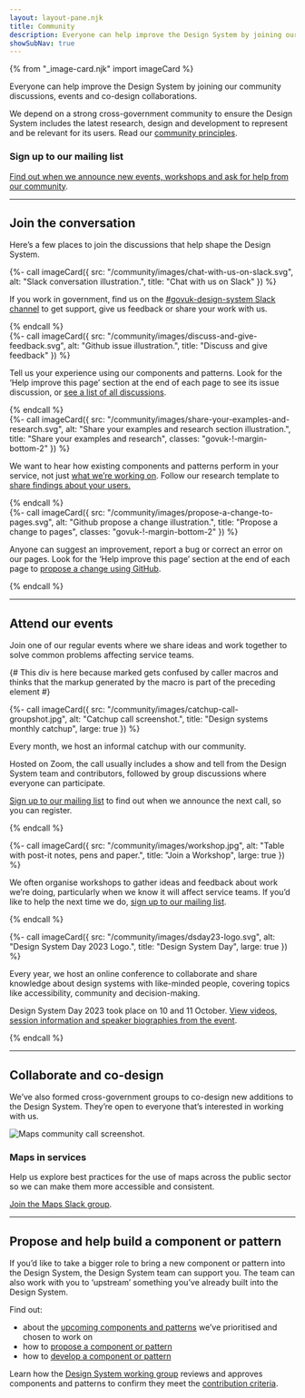 ```yaml
---
layout: layout-pane.njk
title: Community
description: Everyone can help improve the Design System by joining our community discussions, events and co-design collaborations
showSubNav: true
---
```


{% from "_image-card.njk" import imageCard %}

Everyone can help improve the Design System by joining our community discussions, events and co-design collaborations.

We depend on a strong cross-government community to ensure the Design System includes the latest research, design and development to represent and be relevant for its users. Read our [community principles](/community/community-principles/).

### Sign up to our mailing list

[Find out when we announce new events, workshops and ask for help from our community](https://mailchi.mp/707ce8dec373/get-updated-by-email-govuk-design-system).

<hr class="govuk-section-break govuk-section-break--visible">

## Join the conversation

Here’s a few places to join the discussions that help shape the Design System.

<div class="govuk-grid-row">
  <div class="govuk-grid-column-full govuk-grid-column-one-half-from-desktop">
    {%- call imageCard({
      src: "/community/images/chat-with-us-on-slack.svg",
      alt: "Slack conversation illustration.",
      title: "Chat with us on Slack"
    }) %}
      <p>If you work in government, find us on the <a href="https://ukgovernmentdigital.slack.com/archives/C6DMEH5R6">#govuk-design-system Slack channel</a> to get support, give us feedback or share your work with us.</p>
    {% endcall %}
  </div>
  <div class="govuk-grid-column-full govuk-grid-column-one-half-from-desktop">
    {%- call imageCard({
      src: "/community/images/discuss-and-give-feedback.svg",
      alt: "Github issue illustration.",
      title: "Discuss and give feedback"
    }) %}
      <p>Tell us your experience using our components and patterns. Look for the ‘Help improve this page’ section at the end of each page to see its issue discussion, or <a href="https://github.com/alphagov/govuk-design-system-backlog/issues">see a list of all discussions</a>.</p>
    {% endcall %}
  </div>
  <div class="govuk-grid-column-full govuk-grid-column-one-half-from-desktop">
    {%- call imageCard({
      src: "/community/images/share-your-examples-and-research.svg",
      alt: "Share your examples and research section illustration.",
      title: "Share your examples and research",
      classes: "govuk-!-margin-bottom-2"
    }) %}
      <p>We want to hear how existing components and patterns perform in your service, not just <a href="https://design-system.service.gov.uk/community/upcoming-components-patterns/">what we’re working on</a>. Follow our research template to <a href="https://design-system.service.gov.uk/community/share-research-findings/">share findings about your users.</a></p>
    {% endcall %}
  </div>
  <div class="govuk-grid-column-full govuk-grid-column-one-half-from-desktop">
    {%- call imageCard({
      src: "/community/images/propose-a-change-to-pages.svg",
      alt: "Github propose a change illustration.",
      title: "Propose a change to pages",
      classes: "govuk-!-margin-bottom-2"
    }) %}
      <p>Anyone can suggest an improvement, report a bug or correct an error on our pages. Look for the ‘Help improve this page’ section at the end of each page to <a href="https://design-system.service.gov.uk/community/propose-a-content-change-using-github/">propose a change using GitHub</a>.</p>
    {% endcall %}
  </div>
</div>

<hr class="govuk-section-break govuk-section-break--visible">

## Attend our events

Join one of our regular events where we share ideas and work together to solve common problems affecting service teams.

{# This div is here because marked gets confused by caller macros and thinks
that the markup generated by the macro is part of the preceding element #}

<div>
  {%- call imageCard({
    src: "/community/images/catchup-call-groupshot.jpg",
    alt: "Catchup call screenshot.",
    title: "Design systems monthly catchup",
    large: true
  }) %}
  <p>Every month, we host an informal catchup with our community.</p>
  <p>Hosted on Zoom, the call usually includes a show and tell from the Design System team and contributors, followed by group discussions where everyone can participate.</p>
  <p><a href="https://mailchi.mp/707ce8dec373/get-updated-by-email-govuk-design-system">Sign up to our mailing list</a> to find out when we announce the next call, so you can register.</p>
  {% endcall %}

{%- call imageCard({
    src: "/community/images/workshop.jpg",
    alt: "Table with post-it notes, pens and paper.",
    title: "Join a Workshop",
    large: true
  }) %}

  <p>We often organise workshops to gather ideas and feedback about work we’re doing, particularly when we know it will affect service teams. If you’d like to help the next time we do, <a href="https://mailchi.mp/707ce8dec373/get-updated-by-email-govuk-design-system">sign up to our mailing list</a>.</p>
  {% endcall %}

{%- call imageCard({
    src: "/community/images/dsday23-logo.svg",
    alt: "Design System Day 2023 Logo.",
    title: "Design System Day",
    large: true
  }) %}

  <p>Every year, we host an online conference to collaborate and share knowledge about design systems with like-minded people, covering topics like accessibility, community and decision-making.</p>
  <p>Design System Day 2023 took place on 10 and 11 October. <a href="/community/design-system-day-2023/session-information/">View videos, session information and speaker biographies from the event</a>.</p>
  {% endcall %}
</div>

<hr class="govuk-section-break govuk-section-break--visible">

## Collaborate and co-design

We’ve also formed cross-government groups to co-design new additions to the Design System. They’re open to everyone that’s interested in working with us.

<img src="/community/images/maps-collab-group.jpg" alt="Maps community call screenshot." class="app-image--no-border govuk-!-margin-bottom-6" loading="lazy">

### Maps in services

Help us explore best practices for the use of maps across the public sector so we can make them more accessible and consistent.

[Join the Maps Slack group](https://join.slack.com/t/mapsinservices/shared_invite/zt-163npa168-e5EREuQZU3NqwfdojWw2ew).

<hr class="govuk-section-break govuk-section-break--visible">

## Propose and help build a component or pattern

If you’d like to take a bigger role to bring a new component or pattern into the Design System, the Design System team can support you. The team can also work with you to ‘upstream’ something you’ve already built into the Design System.

Find out:

- about the [upcoming components and patterns](/community/upcoming-components-patterns/) we’ve prioritised and chosen to work on
- how to [propose a component or pattern](/community/propose-a-component-or-pattern/)
- how to [develop a component or pattern](/community/develop-a-component-or-pattern/)

Learn how the [Design System working group](/community/design-system-working-group/) reviews and approves components and patterns to confirm they meet the [contribution criteria](/community/contribution-criteria/).
